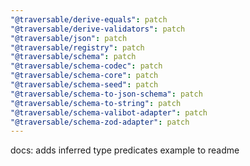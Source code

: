 ```yaml
---
"@traversable/derive-equals": patch
"@traversable/derive-validators": patch
"@traversable/json": patch
"@traversable/registry": patch
"@traversable/schema": patch
"@traversable/schema-codec": patch
"@traversable/schema-core": patch
"@traversable/schema-seed": patch
"@traversable/schema-to-json-schema": patch
"@traversable/schema-to-string": patch
"@traversable/schema-valibot-adapter": patch
"@traversable/schema-zod-adapter": patch
---
```


docs: adds inferred type predicates example to readme
